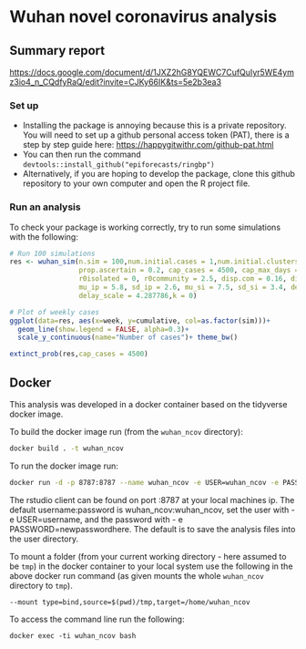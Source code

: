 # Wuhan novel coronavirus analysis

## Summary report
https://docs.google.com/document/d/1JXZ2hG8YQEWC7CufQuIyr5WE4ymz3io4_n_CQdfyRaQ/edit?invite=CJKy66IK&ts=5e2b3ea3

### Set up
* Installing the package is annoying because this is a private repository. You will need to set up a github personal access token (PAT), there is a step by step guide here: https://happygitwithr.com/github-pat.html
* You can then run the command `devtools::install_github("epiforecasts/ringbp")`
* Alternatively, if you are hoping to develop the package, clone this github repository to your own computer and open the R project file.

### Run an analysis

To check your package is working correctly, try to run some simulations with the following:

```r
# Run 100 simulations
res <- wuhan_sim(n.sim = 100,num.initial.cases = 1,num.initial.clusters = 10,
                 prop.ascertain = 0.2, cap_cases = 4500, cap_max_days = 350,
                 r0isolated = 0, r0community = 2.5, disp.com = 0.16, disp.iso = 1,
                 mu_ip = 5.8, sd_ip = 2.6, mu_si = 7.5, sd_si = 3.4, delay_shape = 1.651524,
                 delay_scale = 4.287786,k = 0)

# Plot of weekly cases
ggplot(data=res, aes(x=week, y=cumulative, col=as.factor(sim)))+
  geom_line(show.legend = FALSE, alpha=0.3)+
  scale_y_continuous(name="Number of cases")+ theme_bw()

extinct_prob(res,cap_cases = 4500)

```

## Docker 

This analysis was developed in a docker container based on the tidyverse docker image. 

To build the docker image run (from the `wuhan_ncov` directory):

```bash
docker build . -t wuhan_ncov
```

To run the docker image run:

```bash
docker run -d -p 8787:8787 --name wuhan_ncov -e USER=wuhan_ncov -e PASSWORD=wuhan_ncov wuhan_ncov
```

The rstudio client can be found on port :8787 at your local machines ip. The default username:password is wuhan_ncov:wuhan_ncov, set the user with -e USER=username, and the password with - e PASSWORD=newpasswordhere. The default is to save the analysis files into the user directory.

To mount a folder (from your current working directory - here assumed to be `tmp`) in the docker container to your local system use the following in the above docker run command (as given mounts the whole `wuhan_ncov` directory to `tmp`).

```{bash, eval = FALSE}
--mount type=bind,source=$(pwd)/tmp,target=/home/wuhan_ncov
```

To access the command line run the following:

```{bash, eval = FALSE}
docker exec -ti wuhan_ncov bash
```

